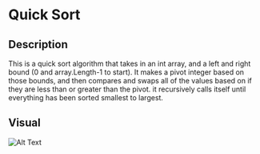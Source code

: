 # Quick Sort

## Description
This is a quick sort algorithm that takes in an int array, and a left and right bound (0 and array.Length-1 to start).
It makes a pivot integer based on those bounds, and then compares and swaps all of the values based on if they are
less than or greater than the pivot. it recursively calls itself until everything has been sorted smallest
to largest.


## Visual
![Alt Text]()